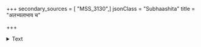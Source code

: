 +++
secondary_sources = [ "MSS_3130",]
jsonClass = "Subhaashita"
title = "अलभ्यलाभाय च"

+++

<details><summary>Text</summary>

अलभ्यलाभाय च लब्धवृद्धये यथार्हतीर्थप्रतिपादनाय च।  
यशस्विनं वेदविदं विपश्चितं बहुश्रुतं ब्राह्मणमेव वासय॥
</details>
